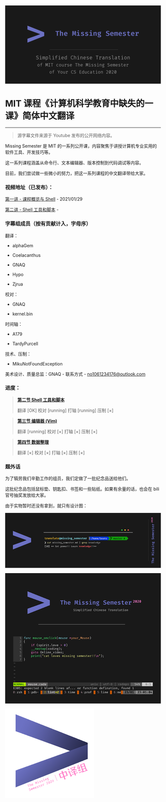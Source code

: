 ![](images/github_social_preview.png)

# MIT 课程《计算机科学教育中缺失的一课》简体中文翻译

------------

> 源字幕文件来源于 Youtube 发布的公开网络内容。

Missing Semester 是 MIT 的一系列公开课，内容聚焦于讲授计算机专业实用的软件工具、开发技巧等。

这一系列课程涵盖从命令行、文本编辑器、版本控制到代码调试等内容。

目前，我们尝试做一些微小的努力，把这一系列课程的中文翻译带给大家。

### 视频地址（已发布）：

[第一讲 - 课程概览与 Shell](https://www.bilibili.com/video/BV1Eo4y1d7KZ) - 2021/01/29

[第二讲 - Shell 工具和脚本]() - 

### 字幕组成员（按有贡献计入，字母序）

翻译：

- alphaGem

- Coelacanthus

- GNAQ

- Hypo

- Zjrua

校对：

- GNAQ

- kernel.bin

时间轴：

- A179

- TardyPurcell

技术、压制：

- MikuNotFoundException

美术设计、质量总监：GNAQ - 联系方式 - [no1061234176@outlook.com](mailto:no1061234176@outlook.com)

### 进度：

> **[第二节 Shell 工具和脚本](https://missing-semester-cn.github.io/2020/shell-tools/)**
>
> 翻译 [OK]
> 校对 [running]
> 打轴 [running]
> 压制 [×]

> **[第三节 编辑器 (Vim)](https://missing-semester-cn.github.io/2020/editors/)**
>
> 翻译 [running]
> 校对 [×]
> 打轴 [×]
> 压制 [×]

> **[第四节 数据整理](https://missing-semester-cn.github.io/2020/data-wrangling/)**
>
> 翻译 [×]
> 校对 [×]
> 打轴 [×]
> 压制 [×]

### 题外话

为了犒劳我们辛勤工作的组员，我们定做了一批纪念品送给他们。

这批纪念品包括鼠标垫、钥匙扣、书签和一些贴纸。如果有余量的话，也会在 bili 官号抽奖发放给大家。

由于实物暂时还没有拿到，就只有设计图：

![](images/bookmark.png)

![](images/mousepad.png)

![](images/keychain.png)
